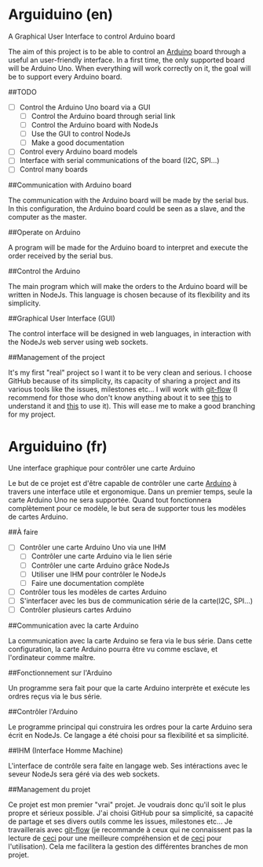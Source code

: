 # Arguiduino (en)
A Graphical User Interface to control Arduino board

The aim of this project is to be able to control an [Arduino](https://www.arduino.cc/) board through a useful an user-friendly interface.
In a first time, the only supported board will be Arduino Uno. When everything will work correctly on it, the goal will be to support every Arduino board.

##TODO

- [ ] Control the Arduino Uno board via a GUI
  - [ ] Control the Arduino board through serial link
  - [ ] Control the Arduino board with NodeJs
  - [ ] Use the GUI to control NodeJs
  - [ ] Make a good documentation
- [ ] Control every Arduino board models
- [ ] Interface with serial communications of the board (I2C, SPI...)
- [ ] Control many boards

##Communication with Arduino board

The communication with the Arduino board will be made by the serial bus. In this configuration, the Arduino board could be seen as a slave, and the computer as the master.

##Operate on Arduino

A program will be made for the Arduino board to interpret and execute the order received by the serial bus.

##Control the Arduino

The main program which will make the orders to the Arduino board will be written in NodeJs. This language is chosen because of its flexibility and its simplicity.

##Graphical User Interface (GUI)

The control interface will be designed in web languages, in interaction with the NodeJs web server using web sockets.

##Management of the project

It's my first "real" project so I want it to be very clean and serious. I choose GitHub because of its simplicity, its capacity of sharing a project and its various tools like the issues, milestones etc... I will work with [git-flow](https://github.com/nvie/gitflow) (I recommend for those who don't know anything about it to see [this](http://nvie.com/posts/a-successful-git-branching-model/) to understand it and [this](http://danielkummer.github.io/git-flow-cheatsheet/) to use it). This will ease me to make a good branching for my project.


# Arguiduino (fr)
Une interface graphique pour contrôler une carte Arduino

Le but de ce projet est d'être capable de contrôler une carte [Arduino](https://www.arduino.cc/) à travers une interface utile et ergonomique.
Dans un premier temps, seule la carte Arduino Uno ne sera supportée. Quand tout fonctionnera complètement pour ce modèle, le but sera de supporter tous les modèles de cartes Arduino.

##À faire

- [ ] Contrôler une carte Arduino Uno via une IHM
  - [ ] Contrôler une carte Arduino via le lien  série
  - [ ] Contrôler une carte Arduino grâce NodeJs
  - [ ] Utiliser une IHM pour contrôler le NodeJs
  - [ ] Faire une documentation complète
- [ ] Contrôler tous les modèles de cartes Arduino
- [ ] S'interfacer avec les bus de communication série de la carte(I2C, SPI...)
- [ ] Contrôler plusieurs cartes Arduino

##Communication avec la carte Arduino

La communication avec la carte Arduino se fera via le bus série. Dans cette configuration, la carte Arduino pourra être vu comme esclave, et l'ordinateur comme maître.

##Fonctionnement sur l'Arduino

Un programme sera fait pour que la carte Arduino interprète et exécute les ordres reçus via le bus série.

##Contrôler l'Arduino

Le programme principal qui construira les ordres pour la carte Arduino sera écrit en NodeJs. Ce langage a été choisi pour sa flexibilité et sa simplicité.

##IHM (Interface Homme Machine)

L'interface de contrôle sera faite en langage web. Ses intéractions avec le seveur NodeJs sera géré via des web sockets.

##Management du projet

Ce projet est mon premier "vrai" projet. Je voudrais donc qu'il soit le plus propre et sérieux possible. J'ai choisi GitHub pour sa simplicité, sa capacité de partage et ses divers outils comme les issues, milestones etc... Je travaillerais avec [git-flow](https://github.com/nvie/gitflow) (je recommande à ceux qui ne connaissent pas la lecture de [ceci](http://nvie.com/posts/a-successful-git-branching-model/) pour une meilleure compréhension et de [ceci](http://danielkummer.github.io/git-flow-cheatsheet/) pour l'utilisation). Cela me facilitera la gestion des différentes branches de mon projet.
